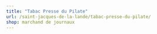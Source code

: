 ```yaml
---
title: "Tabac Presse du Pilate"
url: /saint-jacques-de-la-lande/tabac-presse-du-pilate/
shop: marchand de journaux
---
```

